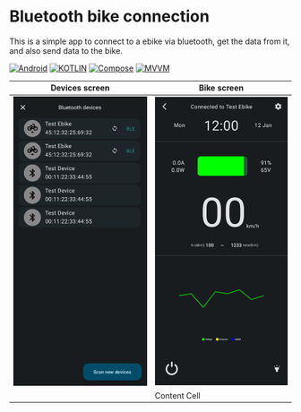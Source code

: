 # Bluetooth bike connection

This is a simple app to connect to a ebike via bluetooth, get the data from it, and also send data to the bike.

[![Android](https://img.shields.io/badge/Android-grey?style=for-the-badge&logo=android&logoColor=green)](https://www.android.com/)
[![KOTLIN](https://img.shields.io/badge/Kotlin-grey?style=for-the-badge&logo=Kotlin&logoColor=-5C2D91)](https://kotlinlang.org/)
[![Compose](https://img.shields.io/badge/Compose-grey?style=for-the-badge&logo=android&logoColor=green)](https://kotlinlang.org/)
[![MVVM](https://img.shields.io/badge/Arch-MVVM-blue.svg?style=for-the-badge)](https://developer.android.com/jetpack/guide#recommended-app-arch)

| Devices screen                       | Bike screen                         |
|--------------------------------------|-------------------------------------|
| ![img.png](images/devicesScreen.png) | ![img_1.png](images/bikeScreen.png) |
|                                      | Content Cell                        |